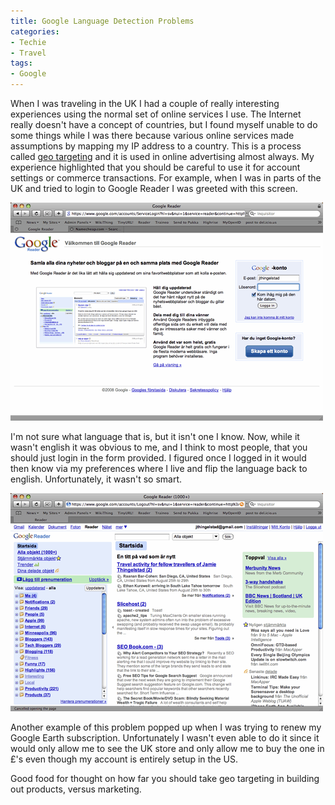 ```yaml
---
title: Google Language Detection Problems
categories:
- Techie
- Travel
tags:
- Google
---
```


When I was traveling in the UK I had a couple of really interesting experiences using the normal set of online services I use. The Internet really doesn't have a concept of countries, but I found myself unable to do some things while I was there because various online services made assumptions by mapping my IP address to a country. This is a process called [geo targeting](http://en.wikipedia.org/wiki/Geo_targeting) and it is used in online advertising almost always. My experience highlighted that you should be careful to use it for account settings or commerce transactions.
For example, when I was in parts of the UK and tried to login to Google Reader I was greeted with this screen.

[![google-reader-geotarget-language-login-fail-small.png](/assets/posts/2008/google-reader-geotarget-language-login-fail-small.png)](/assets/posts/2008/google-reader-geotarget-language-login-fail.gif)

I'm not sure what language that is, but it isn't one I know. Now, while it wasn't english it was obvious to me, and I think to most people, that you should just login in the form provided. I figured once I logged in it would then know via my preferences where I live and flip the language back to english. Unfortunately, it wasn't so smart.

[![google-reader-geotarget-language-fail-small.png](/assets/posts/2008/google-reader-geotarget-language-fail-small.png)](/assets/posts/2008/google-reader-geotarget-language-login-fail1.gif)

Another example of this problem popped up when I was trying to renew my Google Earth subscription. Unfortunately I wasn't even able to do it since it would only allow me to see the UK store and only allow me to buy the one in £'s even though my account is entirely setup in the US.

Good food for thought on how far you should take geo targeting in building out products, versus marketing.
